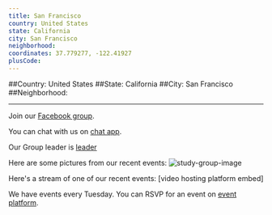 ```yaml
---
title: San Francisco
country: United States
state: California
city: San Francisco
neighborhood: 
coordinates: 37.779277, -122.41927
plusCode:
---
```


##Country: United States
##State: California
##City: San Francisco
##Neighborhood: 
*****
Join our [Facebook group](https://www.facebook.com/groups/free.code.camp.san.francisco).

You can chat with us on [chat app]().

Our Group leader is [leader]()

Here are some pictures from our recent events:
![study-group-image](https://scontent-dft4-2.xx.fbcdn.net/v/t31.0-8/14379799_10154543981983588_5619695716027645878_o.jpg?oh=7465f28a4752a15d934e5cfee8bcef66&oe=5950D0DD)

Here's a stream of one of our recent events:
[video hosting platform embed]

We have events every Tuesday. You can RSVP for an event on [event platform]().
